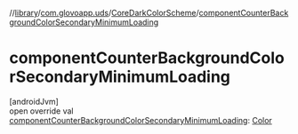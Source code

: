 //[library](../../../index.md)/[com.glovoapp.uds](../index.md)/[CoreDarkColorScheme](index.md)/[componentCounterBackgroundColorSecondaryMinimumLoading](component-counter-background-color-secondary-minimum-loading.md)

# componentCounterBackgroundColorSecondaryMinimumLoading

[androidJvm]\
open override val [componentCounterBackgroundColorSecondaryMinimumLoading](component-counter-background-color-secondary-minimum-loading.md): [Color](https://developer.android.com/reference/kotlin/androidx/compose/ui/graphics/Color.html)
